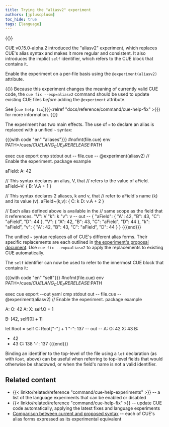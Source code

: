```yaml
---
title: Trying the "aliasv2" experiment
authors: [jpluscplusm]
toc_hide: true
tags: [language]
---
```

{{<sidenote text="Requires CUE v0.15.0 or later">}}

CUE v0.15.0-alpha.2 introduced the "aliasv2" experiment, which
replaces CUE's alias syntax and makes it more regular and consistent.
It also introduces the implict `self` identifier, which refers to the CUE block
that contains it.

Enable the experiment on a per-file basis using the
`@experiment(aliasv2)`
attribute.

{{<info>}}
Because this experiment changes the meaning of currently valid CUE code, the
`cue fix --exp=aliasv2`
command should be used to update existing CUE files *before* adding the
`@experiment` attribute.

See [`cue help fix`]({{<relref "docs/reference/command/cue-help-fix" >}})
for more information.
{{</info>}}

The experiment has two main effects.
The use of `=` to declare an alias is replaced with a unified `~` syntax:

{{{with code "en" "aliases"}}}
#nofmt(file.cue)
env PATH=/cues/$CUELANG_CUE_PRERELEASE:$PATH

exec cue export
cmp stdout out
-- file.cue --
@experiment(aliasv2) // Enable the experiment.
package example

aField: A: 42

// This syntax declares an alias, V, that
// refers to the value of aField.
aField~V: {
    B: V.A + 1
}

// This syntax declares 2 aliases, k and v, that
// refer to aField's name (k) and its value (v).
aField~(k,v): {
    C: k
    D: v.A + 2
}

// Each alias defined above is available in the
// same scope as the field that it references.
"V": V
"k": k
"v": v
-- out --
{
    "aField": {
        "A": 42,
        "B": 43,
        "C": "aField",
        "D": 44
    },
    "V": {
        "A": 42,
        "B": 43,
        "C": "aField",
        "D": 44
    },
    "k": "aField",
    "v": {
        "A": 42,
        "B": 43,
        "C": "aField",
        "D": 44
    }
}
{{{end}}}

The unified `~` syntax replaces all of CUE's different alias forms.
Their specific replacements are each outlined in
[the experiment's proposal document](https://github.com/cue-lang/proposal/blob/main/designs/language/4014-aliases-v2.md#comparison-between-current-and-proposed-syntax).
Use `cue fix --exp=aliasv2` to apply the replacements to existing CUE automatically.

The `self` identifier can now be used to refer to the innermost CUE
block that contains it:

{{{with code "en" "self"}}}
#nofmt(file.cue)
env PATH=/cues/$CUELANG_CUE_PRERELEASE:$PATH

exec cue export --out yaml
cmp stdout out
-- file.cue --
@experiment(aliasv2) // Enable the experiment.
package example

A: O: 42
A: X: self.O + 1

B: [42, self[0] + 1]

let Root = self
C:   Root["-"] + 1
"-": 137
-- out --
A:
  O: 42
  X: 43
B:
  - 42
  - 43
C: 138
'-': 137
{{{end}}}

Binding an identifier to the top-level of the file using a `let` declaration
(as with `Root`, above) can be useful when referring to top-level fields that
would otherwise be shadowed, or when the field's name is not a valid
identifier.

## Related content

- {{< linkto/related/reference "command/cue-help-experiments" >}} --
  a list of the language experiments that can be enabled or disabled
- {{< linkto/related/reference "command/cue-help-fix" >}} --
  update CUE code automatically, applying the latest fixes and language experiments
- [Comparison between current and proposed syntax](https://github.com/cue-lang/proposal/blob/main/designs/language/4014-aliases-v2.md#comparison-between-current-and-proposed-syntax) --
  each of CUE's alias forms expressed as its experimental equivalent <!-- TODO: replace with cuelang.org doc -->
